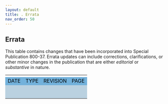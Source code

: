 ```yaml
---
layout: default
title: . Errata 
nav_order: 50
---
```


## Errata

This table contains changes that have been incorporated into Special Publication 800-37. Errata updates can include corrections, clarifications, or other minor changes in the publication that are either _editorial_ or _substantive_ in nature.

<table>
  <tr>
    <td>
    </td>
    <td>
    </td>
    <td>
    </td>    
    <td>
    </td>
    <td>
    </td>
    <td>
    </td>
  </tr>
  <tr>
    <td style="background-color:#72b1db">
<span style="color:#000000">DATE</span>
    </td>
    <td style="background-color:#72b1db">
<span style="color:#000000">TYPE</span>
    </td>
    <td colspan="3" style="background-color:#72b1db">
<span style="color:#000000">REVISION</span>
    </td>
    <td style="background-color:#72b1db">
<span style="color:#000000">PAGE</span>
    </td>
  </tr>
  <tr>
    <td style="background-color:#bad1e0">
<span style="color:#000000"></span>
    </td>
    <td style="background-color:#bad1e0">
<span style="color:#000000"></span>
    </td>
    <td colspan="3" style="background-color:#bad1e0">
<span style="color:#000000"></span>
    </td>
    <td style="background-color:#bad1e0">
<span style="color:#000000"></span>
    </td>
  </tr>
  <tr>
    <td style="background-color:#bad1e0">
<span style="color:#000000"></span>
    </td>
    <td style="background-color:#bad1e0">
<span style="color:#000000"></span>
    </td>
    <td colspan="3" style="background-color:#bad1e0">
<span style="color:#000000"></span>
    </td>
    <td style="background-color:#bad1e0">
<span style="color:#000000"></span>
    </td>
  </tr>
  <tr>
    <td style="background-color:#bad1e0">
<span style="color:#000000"></span>
    </td>
    <td style="background-color:#bad1e0">
<span style="color:#000000"></span>
    </td>
    <td colspan="3" style="background-color:#bad1e0">
<span style="color:#000000"></span>
    </td>
    <td style="background-color:#bad1e0">
<span style="color:#000000"></span>
    </td>
  </tr>
  <tr>
    <td style="background-color:#bad1e0">
<span style="color:#000000"></span>
    </td>
    <td style="background-color:#bad1e0">
<span style="color:#000000"></span>
    </td>
    <td colspan="3" style="background-color:#bad1e0">
<span style="color:#000000"></span>
    </td>
    <td style="background-color:#bad1e0">
<span style="color:#000000"></span>
    </td>
  </tr>
  <tr>
    <td style="background-color:#bad1e0">
<span style="color:#000000"></span>
    </td>
    <td style="background-color:#bad1e0">
<span style="color:#000000"></span>
    </td>
    <td colspan="3" style="background-color:#bad1e0">
<span style="color:#000000"></span>
    </td>
    <td style="background-color:#bad1e0">
<span style="color:#000000"></span>
    </td>
  </tr>
  <tr>
    <td style="background-color:#bad1e0">
<span style="color:#000000"></span>
    </td>
    <td style="background-color:#bad1e0">
<span style="color:#000000"></span>
    </td>
    <td colspan="3" style="background-color:#bad1e0">
<span style="color:#000000"></span>
    </td>
    <td style="background-color:#bad1e0">
<span style="color:#000000"></span>
    </td>
  </tr>
  <tr>
    <td style="background-color:#bad1e0">
<span style="color:#000000"></span>
    </td>
    <td style="background-color:#bad1e0">
<span style="color:#000000"></span>
    </td>
    <td colspan="3" style="background-color:#bad1e0">
<span style="color:#000000"></span>
    </td>
    <td style="background-color:#bad1e0">
<span style="color:#000000"></span>
    </td>
  </tr>
</table>


